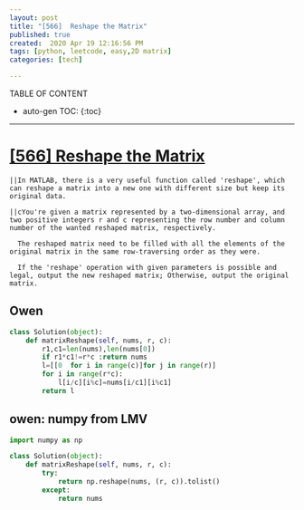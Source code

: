 ```yaml
---
layout: post
title: "[566]  Reshape the Matrix"
published: true
created:  2020 Apr 19 12:16:56 PM
tags: [python, leetcode, easy,2D matrix]
categories: [tech]

---
```


TABLE OF CONTENT

* auto-gen TOC:
{:toc}

- - -

# [[566] Reshape the Matrix](https://leetcode.com/problems/reshape-the-matrix/)

    ||In MATLAB, there is a very useful function called 'reshape', which can reshape a matrix into a new one with different size but keep its original data.                                    
                                                                                                                                                                                          
    ||cYou're given a matrix represented by a two-dimensional array, and two positive integers r and c representing the row number and column number of the wanted reshaped matrix, respectively.
                                                                                                                                                                                                
      The reshaped matrix need to be filled with all the elements of the original matrix in the same row-traversing order as they were.                                                         
                                                                                                                                                                                              
      If the 'reshape' operation with given parameters is possible and legal, output the new reshaped matrix; Otherwise, output the original matrix.                                            

## Owen

```python
class Solution(object):
    def matrixReshape(self, nums, r, c):
        r1,c1=len(nums),len(nums[0])
        if r1*c1!=r*c :return nums
        l=[[0  for i in range(c)]for j in range(r)]
        for i in range(r*c):
            l[i/c][i%c]=nums[i/c1][i%c1]     
        return l
```

## owen: numpy from LMV

```python
import numpy as np

class Solution(object):
    def matrixReshape(self, nums, r, c):
        try:
            return np.reshape(nums, (r, c)).tolist()
        except:
            return nums
```

